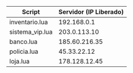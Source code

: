 | Script         | Servidor (IP Liberado) |
|---------------|----------------------|
| inventario.lua | 192.168.0.1          |
| sistema_vip.lua | 203.0.113.10         |
| banco.lua      | 185.60.216.35        |
| policia.lua    | 45.33.22.12          |
| loja.lua       | 178.128.12.45        |

